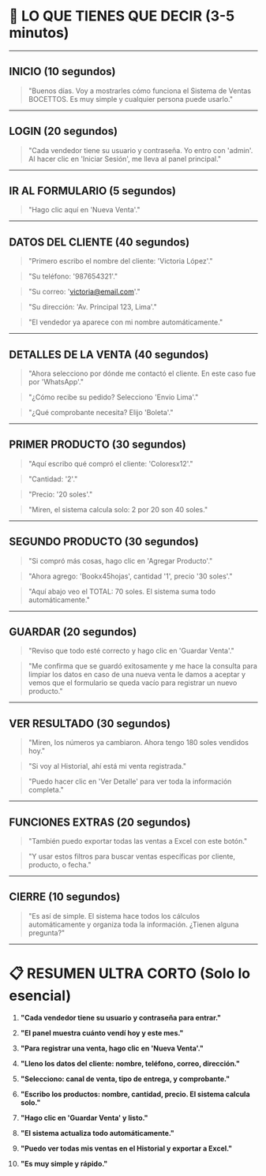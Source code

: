 # 🎤 LO QUE TIENES QUE DECIR (3-5 minutos)

---

## **INICIO (10 segundos)**

> "Buenos días. Voy a mostrarles cómo funciona el Sistema de Ventas BOCETTOS. Es muy simple y cualquier persona puede usarlo."

---

## **LOGIN (20 segundos)**

> "Cada vendedor tiene su usuario y contraseña. Yo entro con 'admin'. Al hacer clic en 'Iniciar Sesión', me lleva al panel principal."

---


## **IR AL FORMULARIO (5 segundos)**

> "Hago clic aquí en 'Nueva Venta'."

---

## **DATOS DEL CLIENTE (40 segundos)**

> "Primero escribo el nombre del cliente: 'Victoria López'."

> "Su teléfono: '987654321'."

> "Su correo: 'victoria@email.com'."

> "Su dirección: 'Av. Principal 123, Lima'."

> "El vendedor ya aparece con mi nombre automáticamente."

---

## **DETALLES DE LA VENTA (40 segundos)**

> "Ahora selecciono por dónde me contactó el cliente. En este caso fue por 'WhatsApp'."

> "¿Cómo recibe su pedido? Selecciono 'Envio Lima'."

> "¿Qué comprobante necesita? Elijo 'Boleta'."

---

## **PRIMER PRODUCTO (30 segundos)**

> "Aquí escribo qué compró el cliente: 'Coloresx12'."

> "Cantidad: '2'."

> "Precio: '20 soles'."

> "Miren, el sistema calcula solo: 2 por 20 son 40 soles."

---

## **SEGUNDO PRODUCTO (30 segundos)**

> "Si compró más cosas, hago clic en 'Agregar Producto'."

> "Ahora agrego: 'Bookx45hojas', cantidad '1', precio '30 soles'."

> "Aquí abajo veo el TOTAL: 70 soles. El sistema suma todo automáticamente."

---

## **GUARDAR (20 segundos)**

> "Reviso que todo esté correcto y hago clic en 'Guardar Venta'."

> "Me confirma que se guardó exitosamente y me hace la consulta para limpiar los datos en caso de una nueva venta le damos a aceptar y vemos que el formulario se queda vacío para registrar un nuevo producto."

---

## **VER RESULTADO (30 segundos)**

> "Miren, los números ya cambiaron. Ahora tengo 180 soles vendidos hoy."

> "Si voy al Historial, ahí está mi venta registrada."

> "Puedo hacer clic en 'Ver Detalle' para ver toda la información completa."

---

## **FUNCIONES EXTRAS (20 segundos)**

> "También puedo exportar todas las ventas a Excel con este botón."

> "Y usar estos filtros para buscar ventas específicas por cliente, producto, o fecha."

---

## **CIERRE (10 segundos)**

> "Es así de simple. El sistema hace todos los cálculos automáticamente y organiza toda la información. ¿Tienen alguna pregunta?"

---

# 📋 RESUMEN ULTRA CORTO (Solo lo esencial)

1. **"Cada vendedor tiene su usuario y contraseña para entrar."**

2. **"El panel muestra cuánto vendí hoy y este mes."**

3. **"Para registrar una venta, hago clic en 'Nueva Venta'."**

4. **"Lleno los datos del cliente: nombre, teléfono, correo, dirección."**

5. **"Selecciono: canal de venta, tipo de entrega, y comprobante."**

6. **"Escribo los productos: nombre, cantidad, precio. El sistema calcula solo."**

7. **"Hago clic en 'Guardar Venta' y listo."**

8. **"El sistema actualiza todo automáticamente."**

9. **"Puedo ver todas mis ventas en el Historial y exportar a Excel."**

10. **"Es muy simple y rápido."**
